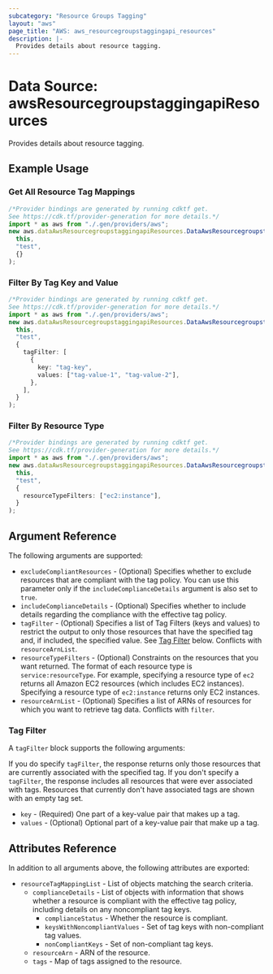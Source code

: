 ```yaml
---
subcategory: "Resource Groups Tagging"
layout: "aws"
page_title: "AWS: aws_resourcegroupstaggingapi_resources"
description: |-
  Provides details about resource tagging.
---
```


# Data Source: awsResourcegroupstaggingapiResources

Provides details about resource tagging.

## Example Usage

### Get All Resource Tag Mappings

```typescript
/*Provider bindings are generated by running cdktf get.
See https://cdk.tf/provider-generation for more details.*/
import * as aws from "./.gen/providers/aws";
new aws.dataAwsResourcegroupstaggingapiResources.DataAwsResourcegroupstaggingapiResources(
  this,
  "test",
  {}
);

```

### Filter By Tag Key and Value

```typescript
/*Provider bindings are generated by running cdktf get.
See https://cdk.tf/provider-generation for more details.*/
import * as aws from "./.gen/providers/aws";
new aws.dataAwsResourcegroupstaggingapiResources.DataAwsResourcegroupstaggingapiResources(
  this,
  "test",
  {
    tagFilter: [
      {
        key: "tag-key",
        values: ["tag-value-1", "tag-value-2"],
      },
    ],
  }
);

```

### Filter By Resource Type

```typescript
/*Provider bindings are generated by running cdktf get.
See https://cdk.tf/provider-generation for more details.*/
import * as aws from "./.gen/providers/aws";
new aws.dataAwsResourcegroupstaggingapiResources.DataAwsResourcegroupstaggingapiResources(
  this,
  "test",
  {
    resourceTypeFilters: ["ec2:instance"],
  }
);

```

## Argument Reference

The following arguments are supported:

* `excludeCompliantResources` - (Optional) Specifies whether to exclude resources that are compliant with the tag policy. You can use this parameter only if the `includeComplianceDetails` argument is also set to `true`.
* `includeComplianceDetails` - (Optional) Specifies whether to include details regarding the compliance with the effective tag policy.
* `tagFilter` - (Optional) Specifies a list of Tag Filters (keys and values) to restrict the output to only those resources that have the specified tag and, if included, the specified value. See [Tag Filter](#tag-filter) below. Conflicts with `resourceArnList`.
* `resourceTypeFilters` - (Optional) Constraints on the resources that you want returned. The format of each resource type is `service:resourceType`. For example, specifying a resource type of `ec2` returns all Amazon EC2 resources (which includes EC2 instances). Specifying a resource type of `ec2:instance` returns only EC2 instances.
* `resourceArnList` - (Optional) Specifies a list of ARNs of resources for which you want to retrieve tag data. Conflicts with `filter`.

### Tag Filter

A `tagFilter` block supports the following arguments:

If you do specify `tagFilter`, the response returns only those resources that are currently associated with the specified tag.
If you don't specify a `tagFilter`, the response includes all resources that were ever associated with tags. Resources that currently don't have associated tags are shown with an empty tag set.

* `key` - (Required) One part of a key-value pair that makes up a tag.
* `values` - (Optional) Optional part of a key-value pair that make up a tag.

## Attributes Reference

In addition to all arguments above, the following attributes are exported:

* `resourceTagMappingList` - List of objects matching the search criteria.
  * `complianceDetails` - List of objects with information that shows whether a resource is compliant with the effective tag policy, including details on any noncompliant tag keys.
    * `complianceStatus` - Whether the resource is compliant.
    * `keysWithNoncompliantValues` - Set of tag keys with non-compliant tag values.
    * `nonCompliantKeys` - Set of non-compliant tag keys.
  * `resourceArn` - ARN of the resource.
  * `tags` - Map of tags assigned to the resource.
